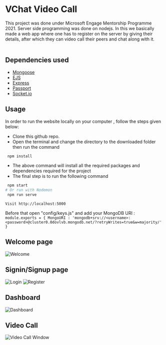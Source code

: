 # VChat Video Call
This project was done under Microsoft Engage Mentorship Programme 2021. Server side programming was done on nodejs. In this we basically made a web app where one has to register on the server by giving their details, after which they can video call their peers and chat along with it.  <br><br>

## Dependencies used

   * [Mongoose](https://mongoosejs.com/docs/)
   * [EJS](https://ejs.co/)
   * [Express](http://expressjs.com/)
   * [Passport](http://www.passportjs.org/docs/)
   * [Socket.io](https://socket.io/docs/)
## Usage

In order to run the website locally on your computer , follow the steps given below:

* Clone this github repo.
* Open the terminal and change the directory to the downloaded folder then run the command 

```sh
 npm install
```

* The above command will install all the required packages and dependencies required for the project 
* The final step is to run the following command

```sh
 npm start
# Or run with Nodemon
 npm run serve

 ```
 `Visit http://localhost:5000`


 
 Before that open "config/keys.js" and add your MongoDB URI :<br>
 `module.exports = {
    MongoURI : 'mongodb+srv://<username>:<password>@cluster0.0dovlvb.mongodb.net/?retryWrites=true&w=majority/'
}`

## Welcome page
![Welcome](https://user-images.githubusercontent.com/75882984/185735926-9ea3d3c3-fa29-4cfe-976f-5d4e7e74521a.png)



## Signin/Signup page
![Login](https://user-images.githubusercontent.com/75882984/185735934-ecfdcdbf-6bfe-4629-bcdd-80b3a23b47f9.png)
![Register](https://user-images.githubusercontent.com/75882984/185735935-d1792eda-02e9-469c-b4c2-914109a69036.png)


## Dashboard
![Dashboard](https://user-images.githubusercontent.com/75882984/185735938-62139672-55f0-4198-b0fe-42fc317e8e89.png)


## Video Call
![Video Call Window](https://user-images.githubusercontent.com/75882984/185735941-128c8849-3d4e-4cb2-b53d-c02e78059545.png)


